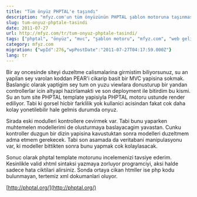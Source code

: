 ```yaml
---
title: "Tüm önyüz PHPTAL'e taşındı"
description: "mfyz.com'un tüm önyüzünün PHPTAL şablon motoruna taşınması ve sitenin MVC yapısına geçiş sürecindeki bu önemli adımın detayları. PHPTAL'in avantajları ve geliştirme sürecine etkileri."
slug: tum-onyuz-phptale-tasindi
date: 2011-07-27
url: http://mfyz.com/tr/tum-onyuz-phptale-tasindi/
tags: ["phptal", "önyüz", "mvc", "şablon motoru", "mfyz.com", "web geliştirme"]
category: mfyz.com
migration: {"wpId":276,"wpPostDate":"2011-07-27T04:17:59.000Z"}
lang: tr
---
```


Bir ay oncesinde siteyi duzeltme calismalarina girmistim biliyorsunuz, su an yapilan sey varolan koddan PEAR'i cikarip basit bir MVC yapisina sokmak. Baslangic olarak yaptigim sey tum on yuzu viewlara donusturup bir yandan controllerlar icin altyapi hazirlamakti ve son deployment ile bitirdim bu kismi. Su an tum site PHPTAL template yapisiyla PHPTAL motoru ustunde render ediliyor. Tabi ki gorsel hicbir farklilik yok kullanici acisindan fakat cok daha kolay yonetilebilir hale gelmis durumda onyuz.

Sirada eski modulleri kontrollere cevirmek var. Tabi bunu yaparken muhtemelen modellerimi de olusturmaya baslayacagim yavastan. Cunku kontroller duzgun bir dizin yapisina kavustuktan sonra modelleri duzeltmem adma etmem gerekecek. Tabi son asamada da veritabani manipulasyonu var, ki modeller bittikten sonra bunu yapmak cok kolaylasacak.

Sonuc olarak phptal template motorunu incelemenizi tavsiye ederim. Kesinlikle valid xhtml sintaksi yazmaya zorluyor programciyi, aksi halde sadece hata ciktilari alirsiniz. Sonda ortaya cikan htmller ise php kodu bulunmayan, tertemiz xml dokumanlari oluyor.

[http://phptal.org/](http://phptal.org/)